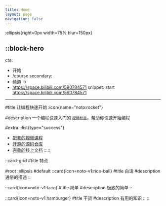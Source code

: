 ```yaml
---
title: Home
layout: page
navigation: false
---
```


:ellipsis{right=0px width=75% blur=150px}

::block-hero
---
cta:
  - 开始
  - /course
secondary:
  - 频道 →
  - https://space.bilibili.com/590784571
snippet: start https://space.bilibili.com/590784571
---

#title
让编程快速开始 :icon{name="noto:rocket"}

#description
一个编程快速入门的 [`视频栏目`](https://space.bilibili.com/590784571)，帮助你快速开始编程

#extra
  ::list{type="success"}
  - [配套的视频课程](https://space.bilibili.com/590784571)
  - [开源的源码仓库](https://github.com/dishait/quick)
  - [完善的线上文档](/course)
  ::
::

::card-grid
#title
特点

#root
:ellipsis
#default
  ::card{icon=noto-v1:rice-ball}
  #title
  白话
  #description
  通俗的描述
  ::

  ::card{icon=noto-v1:taco}
  #title
  简单
  #description
  极致的简单
  ::

  ::card{icon=noto-v1:hamburger}
  #title
  干货
  #description
  有用的知识
  ::
::
